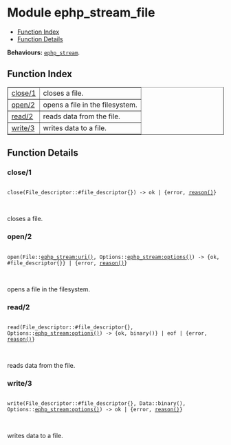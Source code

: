 

# Module ephp_stream_file #
* [Function Index](#index)
* [Function Details](#functions)

__Behaviours:__ [`ephp_stream`](ephp_stream.md).

<a name="index"></a>

## Function Index ##


<table width="100%" border="1" cellspacing="0" cellpadding="2" summary="function index"><tr><td valign="top"><a href="#close-1">close/1</a></td><td>closes a file.</td></tr><tr><td valign="top"><a href="#open-2">open/2</a></td><td>opens a file in the filesystem.</td></tr><tr><td valign="top"><a href="#read-2">read/2</a></td><td>reads data from the file.</td></tr><tr><td valign="top"><a href="#write-3">write/3</a></td><td>writes data to a file.</td></tr></table>


<a name="functions"></a>

## Function Details ##

<a name="close-1"></a>

### close/1 ###

<pre><code>
close(File_descriptor::#file_descriptor{}) -&gt; ok | {error, <a href="#type-reason">reason()</a>}
</code></pre>
<br />

closes a file.

<a name="open-2"></a>

### open/2 ###

<pre><code>
open(File::<a href="ephp_stream.md#type-uri">ephp_stream:uri()</a>, Options::<a href="ephp_stream.md#type-options">ephp_stream:options()</a>) -&gt; {ok, #file_descriptor{}} | {error, <a href="#type-reason">reason()</a>}
</code></pre>
<br />

opens a file in the filesystem.

<a name="read-2"></a>

### read/2 ###

<pre><code>
read(File_descriptor::#file_descriptor{}, Options::<a href="ephp_stream.md#type-options">ephp_stream:options()</a>) -&gt; {ok, binary()} | eof | {error, <a href="#type-reason">reason()</a>}
</code></pre>
<br />

reads data from the file.

<a name="write-3"></a>

### write/3 ###

<pre><code>
write(File_descriptor::#file_descriptor{}, Data::binary(), Options::<a href="ephp_stream.md#type-options">ephp_stream:options()</a>) -&gt; ok | {error, <a href="#type-reason">reason()</a>}
</code></pre>
<br />

writes data to a file.

